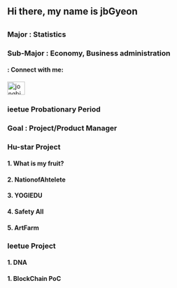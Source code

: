 <h2>Hi there, my name is jbGyeon<h2>


<h3>Major     : Statistics</h3>
<h3>Sub-Major : Economy, Business administration</h3>
<h4>          : </
<h3 align="left">Connect with me:</h3>
<p align="left">
<a href="https://instagram.com/jongbin.kyun" target="blank"><img align="center" src="https://raw.githubusercontent.com/rahuldkjain/github-profile-readme-generator/master/src/images/icons/Social/instagram.svg" alt="jongbin.kyun" height="30" width="40" /></a>
</p>
<h3>ieetue Probationary Period</h3>
<h3>Goal : Project/Product Manager</h3>
  
  <h3>Hu-star Project</h3>
  <h4>1. What is my fruit?</h4>
  <h4></h4>
  <h4>2. NationofAhtelete</h4>
  <h4></h4>
  <h4>3. YOGIEDU</h4>
  <h4></h4>
  <h4>4. Safety All</h4>
  <h4></h4>
  <h4>5. ArtFarm</h4>
  <h4></h4>
  
  <h3>Ieetue Project</h3>
  <h4>1. DNA</h4>
  <h4>1. BlockChain PoC</h4>
  
<!--
**jbGyeon/jbGyeon** is a ✨ _special_ ✨ repository because its `README.md` (this file) appears on your GitHub profile.

Here are some ideas to get you started:

- 🔭 I’m currently working on ...
- 🌱 I’m currently learning ...
- 👯 I’m looking to collaborate on ...
- 🤔 I’m looking for help with ...
- 💬 Ask me about ...
- 📫 How to reach me: ...
- 😄 Pronouns: ...
- ⚡ Fun fact: ...
-->
